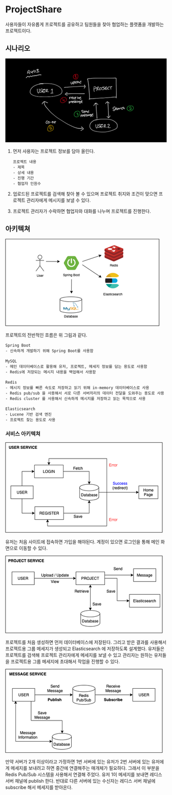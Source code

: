 # ProjectShare

사용자들이 자유롭게 프로젝트를 공유하고 팀원들을 찾아 협업하는 플랫폼을 개발하는 프로젝트이다.

## 시나리오 

![Scenario](docs/pics/scenario.png)

1. 먼저 사용자는 프로젝트 정보를 담아 올린다.
    ```
    프로젝트 내용
    - 제목
    - 상세 내용
    - 진행 기간
    - 협업자 인원수
    ```

2. 업로드된 프로젝트를 검색해 찾아 볼 수 있으며 프로젝트 취지와 조건이 맞으면 프로젝트 관리자에게 메시지를 보낼 수 있다.

3. 프로젝트 관리자가 수락하면 협업자와 대화를 나누며 프로젝트를 진행한다.


## 아키텍쳐 

![Main Flow](docs/pics/main_flow.png)

프로젝트의 전반적인 흐름은 위 그림과 같다.

```
Spring Boot
- 신속하게 개발하기 위해 Spring Boot를 사용함

MySQL
- 메인 데이터베이스로 활용해 유저, 프로젝트, 메세지 정보를 담는 용도로 사용함
- Redis에 저장되는 메시지 내용을 백업해서 사용함

Redis
- 메시지 정보를 빠른 속도로 저장하고 읽기 위해 in-memory 데이터베이스로 사용
- Redis pub/sub 을 사용해서 서로 다른 서버끼리의 데이터 전달을 도와주는 용도로 사용
- Redis cluster 를 사용해서 신속하게 메시지를 저장하고 읽는 목적으로 사용

Elasticsearch
- Lucene 기반 검색 엔진
- 프로젝트 찾는 용도로 사용
```

### 서비스 아키텍쳐

![User Architecture](docs/pics/service_user.png)

유저는 처음 사이트에 접속하면 가입을 해야된다. 계정이 있으면 로그인을 통해 메인 화면으로 이동할 수 있다.

![Project Architecture](docs/pics/service_project.png)

프로젝트를 처음 생성하면 먼저 데이터베이스에 저장된다. 그리고 받은 결과를 사용해서 프로젝트용 그룹 메세지가 생성되고 Elasticsearch 에 저장하도록 설계했다.
유저들은 프로젝트를 검색해 프로젝트 관리자에게 메세지를 보낼 수 있고 관리자는 원하는 유저들을 프로젝트용 그룹 메세지에 초대해서 작업을 진행할 수 있다.

![Messaging Architecture](docs/pics/service_message.png)

만약 서버가 2개 이상이라고 가정하면 1번 서버에 있는 유저가 2번 서버에 있는 유저에게 메세지를 보내려고 하면 중간에 연결해주는 매개체가 필요하다. 
그래서 이 부분을 Redis Pub/Sub 시스템을 사용해서 연결해 주었다. 유저 1이 메세지를 보내면 레디스 서버 채널에 publish 한다.
반대로 다른 서버에 있는 수신자는 레디스 서버 채널에 subscribe 해서 메세지를 받아온다.